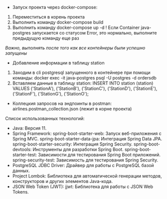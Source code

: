 - Запуск проекта через docker-compose:

1. Переместиться в корень проекта
2. Выполнить команду docker-compose build
3. Выполнить команду docker-compose up -d
! Если Container java-postgres запускается со статусом Error, это нормально, выполните предыдущую команду еще раз


*Важно, выполнять после того как все контейнеры были успешно запущены*
- Добавление информации в таблицу station
1. Заходим в cli postgresql запущенного в контейнере при помощи команды:
docker exec -it java-postgres  psql -U postgres -d ordersdb
2. Вставляем данные в таблицу station:
   INSERT INTO station (station) VALUES
   ('StationA'),
   ('StationB'),
   ('StationC'),
   ('StationD'),
   ('StationE'),
   ('StationF'),
   ('StationG'),
   ('StationO');



- Коллецкия запросов на эндпоинты в postman:
  airlines.postman_collection.json (лежит в корне проекта)


Список использованных технологий:

- Java: Версия 11.
- Spring Framework:
  spring-boot-starter-web: Запуск веб-приложения с Spring MVC.
  spring-boot-starter-data-jpa: Интеграция Spring Data JPA.
  spring-boot-starter-security: Интеграция Spring Security.
  spring-boot-devtools: Инструменты для разработки Spring Boot.
  spring-boot-starter-test: Зависимости для тестирования Spring Boot приложений.
  spring-security-test: Зависимость для тестирования Spring Security.
- PostgreSQL JDBC Driver: 
  Драйвер для работы с PostgreSQL базой данных.
- Project Lombok: 
  Библиотека для автоматической генерации методов, конструкторов и других элементов Java-кода.
- JSON Web Token (JWT):
  jjwt: Библиотека для работы с JSON Web Tokens.

